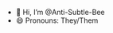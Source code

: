 - 👋 Hi, I’m @Anti-Subtle-Bee
- 😄 Pronouns: They/Them
  

<!---
Anti-Subtle-Bee/Anti-Subtle-Bee is a ✨ special ✨ repository because its `README.md` (this file) appears on your GitHub profile.
You can click the Preview link to take a look at your changes.
--->
